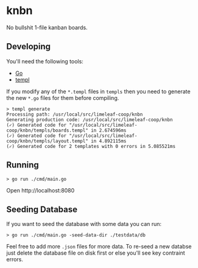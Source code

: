 # knbn

No bullshit 1-file kanban boards.

## Developing

You'll need the following tools:

- [Go](https://go.dev)
- [templ](https://templ.guide)

If you modify any of the `*.templ` files in `templs` then you need to generate
the new `*.go` files for them before compiling.
```
> templ generate
Processing path: /usr/local/src/limeleaf-coop/knbn
Generating production code: /usr/local/src/limeleaf-coop/knbn
(✓) Generated code for "/usr/local/src/limeleaf-coop/knbn/templs/boards.templ" in 2.674596ms
(✓) Generated code for "/usr/local/src/limeleaf-coop/knbn/templs/layout.templ" in 4.892115ms
(✓) Generated code for 2 templates with 0 errors in 5.085521ms
```

## Running

```
> go run ./cmd/main.go
```

Open http://localhost:8080

## Seeding Database

If you want to seed the database with some data you can run:

```
> go run ./cmd/main.go -seed-data-dir ./testdata/db
```

Feel free to add more `.json` files for more data. To re-seed a new databse just
delete the database file on disk first or else you'll see key contraint errors.
